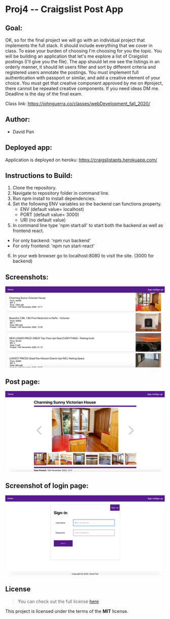 <!---
btw, I haven't found the heroku/code on class submission page yet. Maybe the submission link has some issue?
-->

# Proj4 -- Craigslist Post App

## Goal:

OK, so for the final project we will go with an individual project that implements the full stack. It should include everything that we cover in class. To ease your burden of choosing I'm choosing for you the topic.
You will be building an application that let's me explore a list of Craigslist postings (I'll give you the file). The app should let me see the listings in an orderly manner, it should let users filter and sort by different criteria and registered users annotate the postings.
You must implement full authentication with passport or similar, and add a creative element of your choice. You must get that creative component approved by me on #project, there cannot be repeated creative components. If you need ideas DM me.
Deadline is the day of the final exam.

Class link: https://johnguerra.co/classes/webDevelopment_fall_2020/

## Author:

- David Pan

## Deployed app:

Application is deployed on heroku: https://craigslistapts.herokuapp.com/

## Instructions to Build:

1. Clone the repository.
2. Navigate to repository folder in command line.
3. Run npm install to install dependencies.
4. Set the following ENV variables so the backend can functions property.
   - ENV (default value= localhost)
   - PORT (default value= 3000)
   - URI (no default value)
5. In command line type 'npm start:all' to start both the backend as well as frontend react.

- For only backend: 'npm run backend'
- For only frontend: 'npm run start-react'

6. In your web browser go to localhost:8080 to visit the site. (3000 for backend)

## Screenshots:

![Image of feed page](./screenshots/feed.png)

## Post page:

![Image of post](./screenshots/post.png)

## Screenshot of login page:

![Image of login page](./screenshots/login.png)

## License

> You can check out the full license [here](/LICENSE)

This project is licensed under the terms of the **MIT** license.
